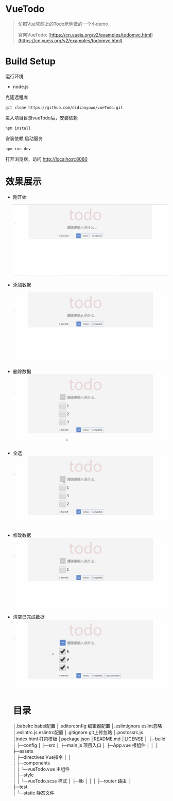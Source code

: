 # VueTodo

> 仿照Vue官网上的Todo示例做的一个小demo
> 
> 官网VueTodo: [https://cn.vuejs.org/v2/examples/todomvc.html](https://cn.vuejs.org/v2/examples/todomvc.html)

# Build Setup

运行环境

*   node.js

克隆远程库

```
git clone https://github.com/didiaoyuwo/vueTodo.git
```

进入项目目录vueTodo后，安装依赖

```
npm install
```

安装依赖,启动服务

```
npm run dev
```
    
打开浏览器，访问 [http://localhost:8080](http://localhost:8080)

# 效果展示

*   刚开始

    ![Image text](https://github.com/didiaoyuwo/Project-gif/blob/master/vueTodo/start.png?raw=true)

*   添加数据

    ![Image text](https://github.com/didiaoyuwo/Project-gif/blob/master/vueTodo/add.gif?raw=true)

*   删除数据
    ![Image text](https://github.com/didiaoyuwo/Project-gif/blob/master/vueTodo/delete.gif?raw=true)
*   全选
    ![Image text](https://github.com/didiaoyuwo/Project-gif/blob/master/vueTodo/selectall.gif?raw=true)
*   修改数据
    ![Image text](https://github.com/didiaoyuwo/Project-gif/blob/master/vueTodo/edit.gif?raw=true)
*   清空已完成数据
    ![Image text](https://github.com/didiaoyuwo/Project-gif/blob/master/vueTodo/clear.gif?raw=true)

    # 目录

    │.babelrc            babel配置
    │.editorconfig       编辑器配置
    │.eslintignore       eslint忽略
    │.eslintrc.js        eslintrc配置
    │.gitignore          git上传忽略
    │.postcssrc.js
    │index.html          打包模板
    │package.json
    │README.md
    │LICENSE
    │
    ├─build
    │
    ├─config
    │
    ├─src
    │   ├─main.js         项目入口
    │   ├─App.vue         根组件
    │   │
    │   ├─assets          
    │   ├─directives      Vue指令
    │   │     
    │   ├─components         
    │   │  └─vueTodo.vue  主组件      
    │   ├─style         
    │   │  └─vueTodo.scss 样式
    │   ├─lib
    │   │
    │   ├─router          路由
    │   
    ├─test   
    │
    └─static              静态文件
    
